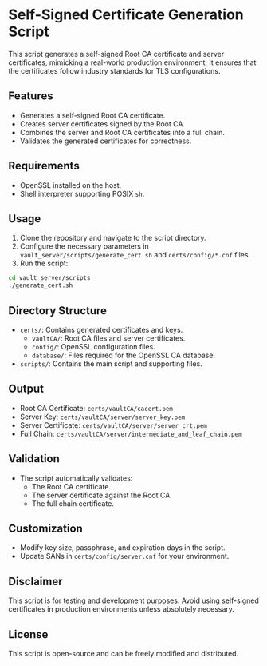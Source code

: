 # Self-Signed Certificate Generation Script

This script generates a self-signed Root CA certificate and server certificates, mimicking a real-world production
environment. It ensures that the certificates follow industry standards for TLS configurations.

## **Features**

- Generates a self-signed Root CA certificate.
- Creates server certificates signed by the Root CA.
- Combines the server and Root CA certificates into a full chain.
- Validates the generated certificates for correctness.

## **Requirements**

- OpenSSL installed on the host.
- Shell interpreter supporting POSIX `sh`.

## **Usage**

1. Clone the repository and navigate to the script directory.
2. Configure the necessary parameters in `vault_server/scripts/generate_cert.sh` and `certs/config/*.cnf` files.
3. Run the script:
```sh
cd vault_server/scripts
./generate_cert.sh
```

## **Directory Structure**

- `certs/`: Contains generated certificates and keys.
    - `vaultCA/`: Root CA files and server certificates.
    - `config/`: OpenSSL configuration files.
    - `database/`: Files required for the OpenSSL CA database.
- `scripts/`: Contains the main script and supporting files.

## **Output**

- Root CA Certificate: `certs/vaultCA/cacert.pem`
- Server Key: `certs/vaultCA/server/server_key.pem`
- Server Certificate: `certs/vaultCA/server/server_crt.pem`
- Full Chain: `certs/vaultCA/server/intermediate_and_leaf_chain.pem`

## **Validation**

- The script automatically validates:
    - The Root CA certificate.
    - The server certificate against the Root CA.
    - The full chain certificate.

## **Customization**

- Modify key size, passphrase, and expiration days in the script.
- Update SANs in `certs/config/server.cnf` for your environment.

## **Disclaimer**

This script is for testing and development purposes. Avoid using self-signed certificates in production environments
unless absolutely necessary.

## **License**

This script is open-source and can be freely modified and distributed.
